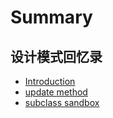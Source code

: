 # Summary

## 设计模式回忆录

* [Introduction](README.md)
* [update method](update-method.md)
* [subclass sandbox](subclass-sandbox.md)

